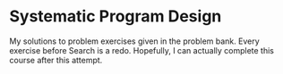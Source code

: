 # Systematic Program Design
My solutions to problem exercises given in the problem bank. Every exercise before Search is a redo. Hopefully, I can actually complete this course after this attempt.
